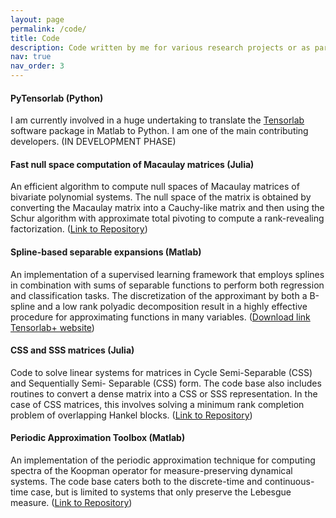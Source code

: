 ```yaml
---
layout: page
permalink: /code/
title: Code
description: Code written by me for various research projects or as part of larger team effort to build software packages.
nav: true
nav_order: 3
---
```


#### PyTensorlab (Python)
I am currently involved in a huge undertaking to translate the [Tensorlab](https://www.tensorlab.net/) software package in Matlab to Python. I am one of the main contributing developers. (IN DEVELOPMENT PHASE)

#### Fast null space computation of Macaulay matrices (Julia)
An efficient algorithm to compute null spaces of Macaulay matrices of bivariate polynomial systems. The null space of the matrix is obtained by converting the Macaulay matrix into a Cauchy-like matrix and then using the Schur algorithm with approximate total pivoting to compute a rank-revealing factorization. ([Link to Repository](https://github.com/nithingovindarajan/Fast-Macaulay-Nullspace/tree/main))

#### Spline-based separable expansions (Matlab)
An implementation of a supervised learning framework that employs splines in combination with sums of separable functions to perform both regression and classification tasks. The discretization of the approximant by both a B-spline and a low rank polyadic decomposition result in a highly effective procedure for approximating functions in many variables. ([Download link Tensorlab+ website](https://www.tensorlabplus.net/papers/govindarajan2022cpdspline.html))

#### CSS and SSS matrices (Julia)
Code to solve linear systems for matrices in Cycle Semi-Separable (CSS) and Sequentially Semi- Separable (CSS) form. The code base also includes routines to convert a dense matrix into a CSS or SSS representation. In the case of CSS matrices, this involves solving a minimum rank completion problem of overlapping Hankel blocks. ([Link to Repository](https://gitlab.com/nithin.govindarajn/sss-and-css-solvers/))

#### Periodic Approximation Toolbox (Matlab)
An implementation of the periodic approximation technique for computing spectra of the Koopman operator for measure-preserving dynamical systems. The code base caters both to the discrete-time and continuous-time case, but is limited to systems that only preserve the Lebesgue measure. ([Link to Repository](https://gitlab.com/nithin.govindarajn/koopman-periodic-approximation))